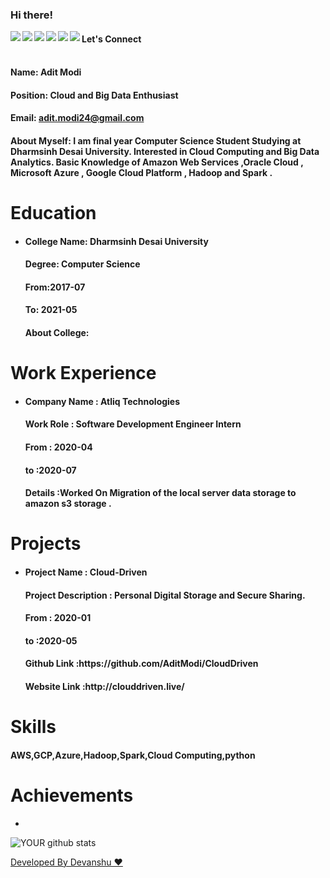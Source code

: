 ### Hi there!


<a href=https://www.facebook.com/> <img align="left" src="https://img.icons8.com/color/48/000000/facebook-new.png"></img></a>


<a href=http://linkedin.com/ > <img align="left" src="https://img.icons8.com/color/48/000000/linkedin.png"></img></a>


<a href=https://twitter.com/ > <img align="left" src="https://img.icons8.com/color/48/000000/twitter.png"></img></a>


<a href=https://www.instagram.com/ > <img align="left" src="https://img.icons8.com/color/48/000000/instagram-new.png"></img></a>


<a href=https://medium.com/ > <img align="left" src="https://img.icons8.com/color/48/000000/medium-monogram.png"></img></a>


<a href=Anything > <img align="left" src="https://img.icons8.com/color/48/000000/shrug-emoticon.png"></img></a>

#### Let's Connect<br>

#### <br>Name: Adit Modi

#### Position: Cloud and Big Data Enthusiast

#### Email: adit.modi24@gmail.com

#### <h4>About Myself: I am final year Computer Science Student Studying at Dharmsinh Desai University. Interested in Cloud Computing and Big Data Analytics. Basic Knowledge of Amazon Web Services ,Oracle Cloud , Microsoft Azure , Google Cloud Platform , Hadoop and Spark .</h4>

# Education


 - <h4>College Name: Dharmsinh Desai University</h4>
    
    <h4>Degree: Computer Science</h4>
    
    <h4>From:2017-07</h4>
    
    <h4>To: 2021-05</h4>
    
    <h4>About College: </h4>

# Work Experience

<ul>
<li><h4> Company Name : Atliq Technologies </h4> 
  <h4> Work Role : Software Development Engineer Intern</h4> 
  <h4> From : 2020-04 </h4> 
  <h4> to :2020-07 </h4> 
  <h4> Details :Worked On Migration of the local server data storage to amazon s3 storage . </h4> 
</li></ul>

# Projects

<ul>
<li> <h4>Project Name : Cloud-Driven</h4> 
<h4> Project Description : Personal Digital Storage and Secure Sharing.</h4> 
<h4>  From : 2020-01</h4> 
 <h4>  to :2020-05</h4> 
<h4>  Github Link :https://github.com/AditModi/CloudDriven</h4> 
<h4>  Website Link :http://clouddriven.live/</h4> 
 </li></ul>

# Skills

<h4>AWS,GCP,Azure,Hadoop,Spark,Cloud Computing,python</h4>

# Achievements

<ul><li></li></ul>


![YOUR github stats](https://github-readme-stats.vercel.app/api?username=AditModi)

[Developed By Devanshu ♥️](http://gitread.me/#/)
